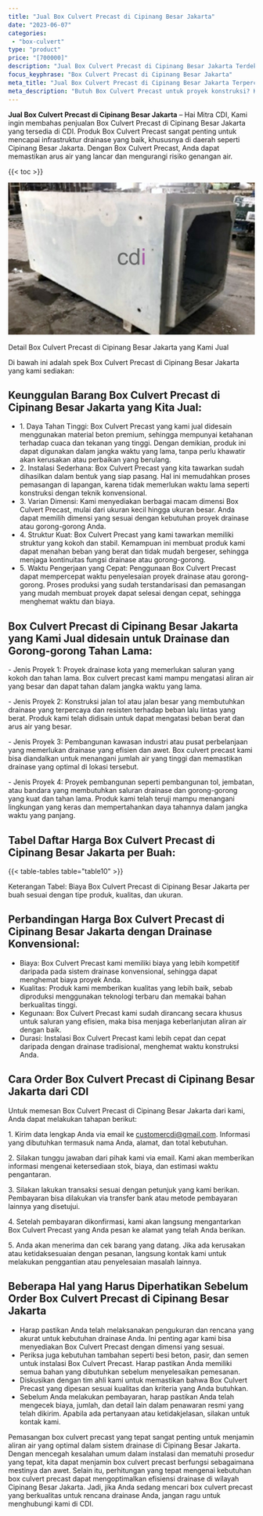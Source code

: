 ```yaml
---
title: "Jual Box Culvert Precast di Cipinang Besar Jakarta"
date: "2023-06-07"
categories:
 - "box-culvert"
type: "product"
price: "[700000]"
description: "Jual Box Culvert Precast di Cipinang Besar Jakarta Terdekat. Box Culvert Precast ini menjadi solusi utama dalam proyek pembangunan sebagai bahan infrastruktur yang kuat dan berkualitas tinggi. Konsultasikan kebutuhan Anda sekarang."
focus_keyphrase: "Box Culvert Precast di Cipinang Besar Jakarta"
meta_title: "Jual Box Culvert Precast di Cipinang Besar Jakarta Terpercaya - CDI"
meta_description: "Butuh Box Culvert Precast untuk proyek konstruksi? Kami adalah solusi tepat dengan penawaran kompetitif. Dapatkan informasi sekarang."
---
```


**Jual Box Culvert Precast di Cipinang Besar Jakarta** – Hai Mitra CDI, Kami ingin membahas penjualan Box Culvert Precast di Cipinang Besar Jakarta yang tersedia di CDI. Produk Box Culvert Precast sangat penting untuk mencapai infrastruktur drainase yang baik, khususnya di daerah seperti Cipinang Besar Jakarta. Dengan Box Culvert Precast, Anda dapat memastikan arus air yang lancar dan mengurangi risiko genangan air.

{{< toc >}}

![Jual Box Culvert Precast di Cipinang Besar Jakarta](/images/box-culvert/box-culvert-08.jpg)

Detail Box Culvert Precast di Cipinang Besar Jakarta yang Kami Jual

Di bawah ini adalah spek Box Culvert Precast di Cipinang Besar Jakarta yang kami sediakan: 

## Keunggulan Barang Box Culvert Precast di Cipinang Besar Jakarta yang Kita Jual:

*   1\. Daya Tahan Tinggi: Box Culvert Precast yang kami jual didesain menggunakan material beton premium, sehingga mempunyai ketahanan terhadap cuaca dan tekanan yang tinggi. Dengan demikian, produk ini dapat digunakan dalam jangka waktu yang lama, tanpa perlu khawatir akan kerusakan atau perbaikan yang berulang.
*   2\. Instalasi Sederhana: Box Culvert Precast yang kita tawarkan sudah dihasilkan dalam bentuk yang siap pasang. Hal ini memudahkan proses pemasangan di lapangan, karena tidak memerlukan waktu lama seperti konstruksi dengan teknik konvensional.
*   3\. Varian Dimensi: Kami menyediakan berbagai macam dimensi Box Culvert Precast, mulai dari ukuran kecil hingga ukuran besar. Anda dapat memilih dimensi yang sesuai dengan kebutuhan proyek drainase atau gorong-gorong Anda.
*   4\. Struktur Kuat: Box Culvert Precast yang kami tawarkan memiliki struktur yang kokoh dan stabil. Kemampuan ini membuat produk kami dapat menahan beban yang berat dan tidak mudah bergeser, sehingga menjaga kontinuitas fungsi drainase atau gorong-gorong.
*   5\. Waktu Pengerjaan yang Cepat: Penggunaan Box Culvert Precast dapat mempercepat waktu penyelesaian proyek drainase atau gorong-gorong. Proses produksi yang sudah terstandarisasi dan pemasangan yang mudah membuat proyek dapat selesai dengan cepat, sehingga menghemat waktu dan biaya.

## Box Culvert Precast di Cipinang Besar Jakarta yang Kami Jual didesain untuk Drainase dan Gorong-gorong Tahan Lama:

\- Jenis Proyek 1: Proyek drainase kota yang memerlukan saluran yang kokoh dan tahan lama. Box culvert precast kami mampu mengatasi aliran air yang besar dan dapat tahan dalam jangka waktu yang lama.

\- Jenis Proyek 2: Konstruksi jalan tol atau jalan besar yang membutuhkan drainase yang terpercaya dan resisten terhadap beban lalu lintas yang berat. Produk kami telah didisain untuk dapat mengatasi beban berat dan arus air yang besar.

\- Jenis Proyek 3: Pembangunan kawasan industri atau pusat perbelanjaan yang memerlukan drainase yang efisien dan awet. Box culvert precast kami bisa diandalkan untuk menangani jumlah air yang tinggi dan memastikan drainase yang optimal di lokasi tersebut.

\- Jenis Proyek 4: Proyek pembangunan seperti pembangunan tol, jembatan, atau bandara yang membutuhkan saluran drainase dan gorong-gorong yang kuat dan tahan lama. Produk kami telah teruji mampu menangani lingkungan yang keras dan mempertahankan daya tahannya dalam jangka waktu yang panjang.

## Tabel Daftar Harga Box Culvert Precast di Cipinang Besar Jakarta per Buah:

{{< table-tables table="table10" >}}

Keterangan Tabel: Biaya Box Culvert Precast di Cipinang Besar Jakarta per buah sesuai dengan tipe produk, kualitas, dan ukuran.

## Perbandingan Harga Box Culvert Precast di Cipinang Besar Jakarta dengan Drainase Konvensional:

*   Biaya: Box Culvert Precast kami memiliki biaya yang lebih kompetitif daripada pada sistem drainase konvensional, sehingga dapat menghemat biaya proyek Anda.
*   Kualitas: Produk kami memberikan kualitas yang lebih baik, sebab diproduksi menggunakan teknologi terbaru dan memakai bahan berkualitas tinggi.
*   Kegunaan: Box Culvert Precast kami sudah dirancang secara khusus untuk saluran yang efisien, maka bisa menjaga keberlanjutan aliran air dengan baik.
*   Durasi: Instalasi Box Culvert Precast kami lebih cepat dan cepat daripada dengan drainase tradisional, menghemat waktu konstruksi Anda.

## Cara Order Box Culvert Precast di Cipinang Besar Jakarta dari CDI

Untuk memesan Box Culvert Precast di Cipinang Besar Jakarta dari kami, Anda dapat melakukan tahapan berikut:

1\.  Kirim data lengkap Anda via email ke customercdi@gmail.com. Informasi yang dibutuhkan termasuk nama Anda, alamat, dan total kebutuhan.

2\.  Silakan tunggu jawaban dari pihak kami via email. Kami akan memberikan informasi mengenai ketersediaan stok, biaya, dan estimasi waktu pengantaran.

3\.  Silakan lakukan transaksi sesuai dengan petunjuk yang kami berikan. Pembayaran bisa dilakukan via transfer bank atau metode pembayaran lainnya yang disetujui.

4\.  Setelah pembayaran dikonfirmasi, kami akan langsung mengantarkan Box Culvert Precast yang Anda pesan ke alamat yang telah Anda berikan.

5\.  Anda akan menerima dan cek barang yang datang. Jika ada kerusakan atau ketidaksesuaian dengan pesanan, langsung kontak kami untuk melakukan penggantian atau penyelesaian masalah lainnya.

## Beberapa Hal yang Harus Diperhatikan Sebelum Order Box Culvert Precast di Cipinang Besar Jakarta

*   Harap pastikan Anda telah melaksanakan pengukuran dan rencana yang akurat untuk kebutuhan drainase Anda. Ini penting agar kami bisa menyediakan Box Culvert Precast dengan dimensi yang sesuai.
*   Periksa juga kebutuhan tambahan seperti besi beton, pasir, dan semen untuk instalasi Box Culvert Precast. Harap pastikan Anda memiliki semua bahan yang dibutuhkan sebelum menyelesaikan pemesanan.
*   Diskusikan dengan tim ahli kami untuk memastikan bahwa Box Culvert Precast yang dipesan sesuai kualitas dan kriteria yang Anda butuhkan.
*   Sebelum Anda melakukan pembayaran, harap pastikan Anda telah mengecek biaya, jumlah, dan detail lain dalam penawaran resmi yang telah dikirim. Apabila ada pertanyaan atau ketidakjelasan, silakan untuk kontak kami.

Pemasangan box culvert precast yang tepat sangat penting untuk menjamin aliran air yang optimal dalam sistem drainase di Cipinang Besar Jakarta. Dengan mencegah kesalahan umum dalam instalasi dan mematuhi prosedur yang tepat, kita dapat menjamin box culvert precast berfungsi sebagaimana mestinya dan awet. Selain itu, perhitungan yang tepat mengenai kebutuhan box culvert precast dapat mengoptimalkan efisiensi drainase di wilayah Cipinang Besar Jakarta. Jadi, jika Anda sedang mencari box culvert precast yang berkualitas untuk rencana drainase Anda, jangan ragu untuk menghubungi kami di CDI.